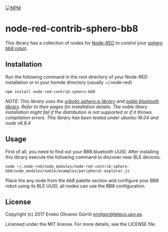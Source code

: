 [![NPM](https://nodei.co/npm/node-red-contrib-sphero-bb8.png)](https://nodei.co/npm/node-red-contrib-sphero-bb8/)

# node-red-contrib-sphero-bb8

This library has a collection of nodes for [Node-RED](https://nodered.org/) to control your [sphero bb8 robot](http://www.sphero.com/starwars/bb8).

## Installation

Run the following command in the root directory of your Node-RED installation or in your homde directory (usually ~/.node-red)

`npm install node-red-contrib-sphero-bb8`

*NOTE: This library uses the [orbotix sphero.js library](https://github.com/orbotix/sphero.js) and [noble bluetooth library](https://github.com/sandeepmistry/noble). Refer to their pages for installation details.*
*The noble libary installation might fail if the distribution is not supported or if it throws compilation errors.*
*This library has been tested under ubuntu-16.04 and node v6.9.4*

## Usage

First of all, you need to find out your BB8 bluetooth UUID. After installing this library execute the following command to discover near BLE devices:

`node ~/.node-red/node_modules/node-red-contrib-sphero-bb8/node_modules/noble/examples/peripheral-explorer.js`

Place the any node from the *bb8* palette section and configure your BB8 robot using its BLE UUID, all nodes can use the BB8 configuration.

## License

Copyright (c) 2017 Eneko Olivares Gorriti [<enolgor@teleco.upv.es>](enolgor@teleco.upv.es).

Licensed under the MIT license. For more details, see the LICENSE file.
